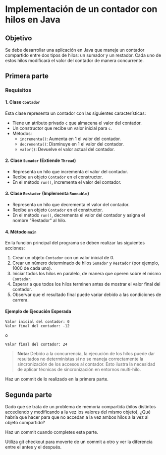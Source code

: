 # Implementación de un contador con hilos en Java

## Objetivo
Se debe desarrollar una aplicación en Java que maneje un contador compartido entre dos tipos de hilos: un sumador y un restador. Cada uno de estos hilos modificará el valor del contador de manera concurrente.

## Primera parte
### Requisitos

#### 1. Clase `Contador`
Esta clase representa un contador con las siguientes características:
- Tiene un atributo privado `c` que almacena el valor del contador.
- Un constructor que recibe un valor inicial para `c`.
- Métodos:
  - `incrementa()`: Aumenta en 1 el valor del contador.
  - `decrementa()`: Disminuye en 1 el valor del contador.
  - `valor()`: Devuelve el valor actual del contador.

#### 2. Clase `Sumador` (Extiende `Thread`)
- Representa un hilo que incrementa el valor del contador.
- Recibe un objeto `Contador` en el constructor.
- En el método `run()`, incrementa el valor del contador.

#### 3. Clase `Restador` (Implementa `Runnable`)
- Representa un hilo que decrementa el valor del contador.
- Recibe un objeto `Contador` en el constructor.
- En el método `run()`, decrementa el valor del contador y asigna el nombre "Restador" al hilo.

#### 4. Método `main`
En la función principal del programa se deben realizar las siguientes acciones:

1. Crear un objeto `Contador` con un valor inicial de 0.
2. Crear un número determinado de hilos `Sumador` y `Restador` (por ejemplo, 1000 de cada uno).
3. Iniciar todos los hilos en paralelo, de manera que operen sobre el mismo `Contador`.
4. Esperar a que todos los hilos terminen antes de mostrar el valor final del contador.
5. Observar que el resultado final puede variar debido a las condiciones de carrera.

#### Ejemplo de Ejecución Esperada
```
Valor inicial del contador: 0
Valor final del contador: -12
```
o
```
Valor final del contador: 24
```
> **Nota:** Debido a la concurrencia, la ejecución de los hilos puede dar resultados no deterministas si no se maneja correctamente la sincronización de los accesos al contador. Esto ilustra la necesidad de aplicar técnicas de sincronización en entornos multi-hilo.

Haz un commit de lo realizado en la primera parte.

## Segunda parte
Dado que se trata de un problema de memoria compartida (hilos distintos accediendo y modificando a la vez los valores del mismo objeto), ¿Qué habría que hacer para que no accedan a la vez ambos hilos a la vez al objeto compartido?

Haz un commit cuando completes esta parte.

Utiliza git checkout para moverte de un commit a otro y ver la diferencia entre el antes y el después.
